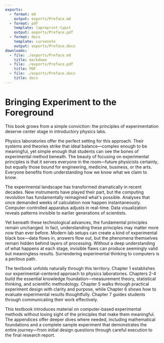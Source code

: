 ```yaml
---
exports:
  - format: md
    output: exports/Preface.md
  - format: pdf
    template: lapreprint-typst
    output: exports/Preface.pdf
  - format: docx
    template: curvenote
    output: exports/Preface.docx
downloads:
  - file: ./exports/Preface.md
    title: markdown
  - file: ./exports/Preface.pdf
    title: PDF
  - file: ./exports/Preface.docx
    title: docx
---
```


# Bringing Experiment to the Foreground

This book grows from a simple conviction: the principles of experimentation deserve center stage in introductory physics labs. 

Physics laboratories offer the perfect setting for this approach. Their systems and theories strike that ideal balance—complex enough to be meaningful, yet simple enough that students can see the bones of experimental method beneath. The beauty of focusing on experimental principles is that it serves everyone in the room—future physicists certainly, but equally those bound for engineering, medicine, business, or the arts. Everyone benefits from understanding how we know what we claim to know.

The experimental landscape has transformed dramatically in recent decades. New instruments have played their part, but the computing revolution has fundamentally reimagined what's possible. Analyses that once demanded weeks of calculation now happen instantaneously. Computer-controlled apparatus adjusts in real-time. Data visualization reveals patterns invisible to earlier generations of scientists.

Yet beneath these technological advances, the fundamental principles remain unchanged. In fact, understanding these principles may matter more now than ever before. Modern lab setups can create a kind of experimental black box—data flows in, answers flow out, but the phenomena themselves remain hidden behind layers of processing. Without a deep understanding of what happens at each stage, invisible flaws can produce seemingly valid but meaningless results. Surrendering experimental thinking to computers is a perilous path.

The textbook unfolds naturally through this territory. Chapter 1 establishes our experimental-centered approach to physics laboratories. Chapters 2-4 build the essential knowledge foundation—measurement theory, statistical thinking, and scientific methodology. Chapter 5 walks through practical experiment design with clarity and purpose, while Chapter 6 shows how to evaluate experimental results thoughtfully. Chapter 7 guides students through communicating their work effectively.

This textbook introduces material on computer-based experimental methods without losing sight of the principles that make them meaningful. The appendices offer deeper dives where needed, including mathematical foundations and a complete sample experiment that demonstrates the entire journey—from initial design questions through careful execution to the final research report.
